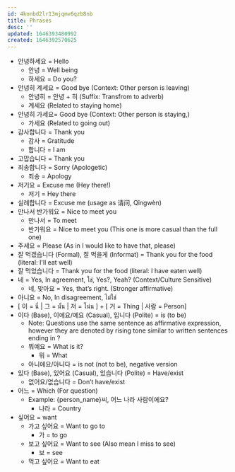 ```yaml
---
id: 4konbd2lr13mjqmv6qzb8nb
title: Phrases
desc: ''
updated: 1646393480992
created: 1646392570625
---
```


- 안녕하세요 = Hello
  - 안녕 = Well being
  - 하세요 = Do you?
- 안녕히 계세요 = Good bye (Context: Other person is leaving)
  - 안녕히 = 안녕 + 히 (Suffix: Transfrom to adverb)
  - 계세요 (Related to staying home)
- 안녕히 가세요= Good bye (Context: Other person is staying,)
  - 가세요 (Related to going out)
- 감사합니다 = Thank you
  - 감사 = Gratitude
  - 합니다 = I am
- 고맙습니다 = Thank you
- 죄송합니다 = Sorry (Apologetic)
  - 죄송 = Apology
- 저기요 = Excuse me (Hey there!)
  - 저기 = Hey there
- 실례합니다 = Excuse me (usage as 请问, Qǐngwèn)
- 만나서 반가워요 = Nice to meet you
  - 만나서 = To meet
  - 반가워요 = Nice to meet you (This one is more casual than the full one)
- 주세요 = Please (As in I would like to have that, please)
- 잘 먹겠습니다 (Formal), 잘 먹을게 (Informat) = Thank you for the food (literal: I'll eat well)
- 잘 먹었습니다 = Thank you for the food (literal: I have eaten well)
- 네 = Yes, In agreement, ใช่, Yes?, Yeah? (Context/Culture Sensitive)
  - 네, 맞아요 = Yes, that’s right. (Stronger affirmative)
- 아니요 = No, In disagreement, ไม่ใช่
- [ 이 = นี่ | 그 = นั้น | 저 = โน่น ] + [ 거 = Thing | 사람 = Person]
- 이다 (Base), 이에요/예요 (Casual), 입니다 (Polite) = is (to be)
  - Note: Questions use the same sentence as affirmative expression, however they are denoted by rising tone similar to written sentences ending in ?
  - 뭐예요 = What is it?
    - 뭐 = What
  - 아니에요/아니다 = is not (not to be), negative version
- 있다 (Base), 있어요 (Casual), 있습니다 (Polite) = Have/exist
  - 없어요/없습니다 = Don’t have/exist
- 어느 = Which (For question)
  - Example: {person_name}씨, 어느 나라 사람이에요?
    - 나라 = Country
- 싶어요 = want
  - 가고 싶어요 = Want to go to
    - 가 = to go
  - 보고 싶어요 = Want to see (Also mean I miss to see)
    - 보 = see
  - 먹고 싶어요 = Want to eat
